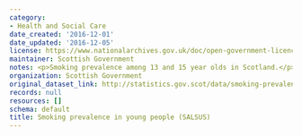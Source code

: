 ```yaml
---
category:
- Health and Social Care
date_created: '2016-12-01'
date_updated: '2016-12-05'
license: https://www.nationalarchives.gov.uk/doc/open-government-licence/version/3/
maintainer: Scottish Government
notes: <p>Smoking prevalence among 13 and 15 year olds in Scotland.</p>
organization: Scottish Government
original_dataset_link: http://statistics.gov.scot/data/smoking-prevalence-in-young-people-salsus
records: null
resources: []
schema: default
title: Smoking prevalence in young people (SALSUS)
---
```

